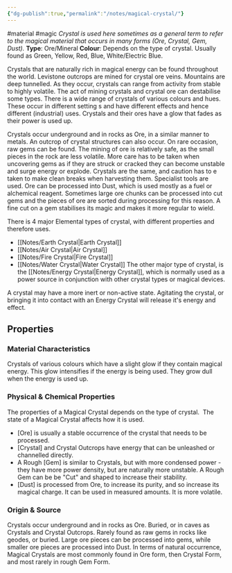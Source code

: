 ```yaml
---
{"dg-publish":true,"permalink":"/notes/magical-crystal/"}
---
```


#material #magic 
_Crystal is used here sometimes as a general term to refer to the magical material that occurs in many forms (Ore, Crystal, Gem, Dust)._
**Type**: Ore/Mineral
**Colour**: Depends on the type of crystal. Usually found as Green, Yellow, Red, Blue, White/Electric Blue.

Crystals that are naturally rich in magical energy can be found throughout the world. Levistone outcrops are mined for crystal ore veins. Mountains are deep tunnelled. As they occur, crystals can range from activity from stable to highly volatile. The act of mining crystals and crystal ore can destabilise some types. There is a wide range of crystals of various colours and hues. These occur in different setting s and have different effects and hence different (industrial) uses. Crystals and their ores have a glow that fades as their power is used up.

Crystals occur underground and in rocks as Ore, in a similar manner to metals. An outcrop of crystal structures can also occur. On rare occasion, raw gems can be found. The mining of ore is relatively safe, as the small pieces in the rock are less volatile. More care has to be taken when uncovering gems as if they are struck or cracked they can become unstable and surge energy or explode. Crystals are the same, and caution has to e taken to make clean breaks when harvesting them. Specialist tools are used. Ore can be processed into Dust, which is used mostly as a fuel or alchemical reagent. Sometimes large ore chunks can be processed into cut gems and the pieces of ore are sorted during processing for this reason. A fine cut on a gem stabilises its magic and makes it more regular to wield.

There is 4 major Elemental types of crystal, with different properties and therefore uses.
- [[Notes/Earth Crystal\|Earth Crystal]]
- [[Notes/Air Crystal\|Air Crystal]]
- [[Notes/Fire Crystal\|Fire Crystal]]
- [[Notes/Water Crystal\|Water Crystal]]
The other major type of crystal, is the [[Notes/Energy Crystal\|Energy Crystal]], which is normally used as a power source in conjunction with other crystal types or magical devices.

A crystal may have a more inert or non-active state. Agitating the crystal, or bringing it into contact with an Energy Crystal will release it's energy and effect.

## Properties

### Material Characteristics
Crystals of various colours which have a slight glow if they contain magical energy. This glow intensifies if the energy is being used. They grow dull when the energy is used up.

### Physical & Chemical Properties
The properties of a Magical Crystal depends on the type of crystal.  The state of a Magical Crystal affects how it is used.

-   [Ore] is usually a stable occurrence of the crystal that needs to be processed.
-   [Crystal] and Crystal Outcrops have energy that can be unleashed or channelled directly.
-   A Rough [Gem] is similar to Crystals, but with more condensed power - they have more power density, but are naturally more unstable. A Rough Gem can be be "Cut" and shaped to increase their stability.
-   [Dust] is processed from Ore, to increase its purity, and so increase its magical charge. It can be used in measured amounts. It is more volatile.

### Origin & Source
Crystals occur underground and in rocks as Ore. Buried, or in caves as Crystals and Crystal Outcrops. Rarely found as raw gems in rocks like geodes, or buried. Large ore pieces can be processed into gems, while smaller ore pieces are processed into Dust. In terms of natural occurrence, Magical Crystals are most commonly found in Ore form, then Crystal Form, and most rarely in rough Gem Form.